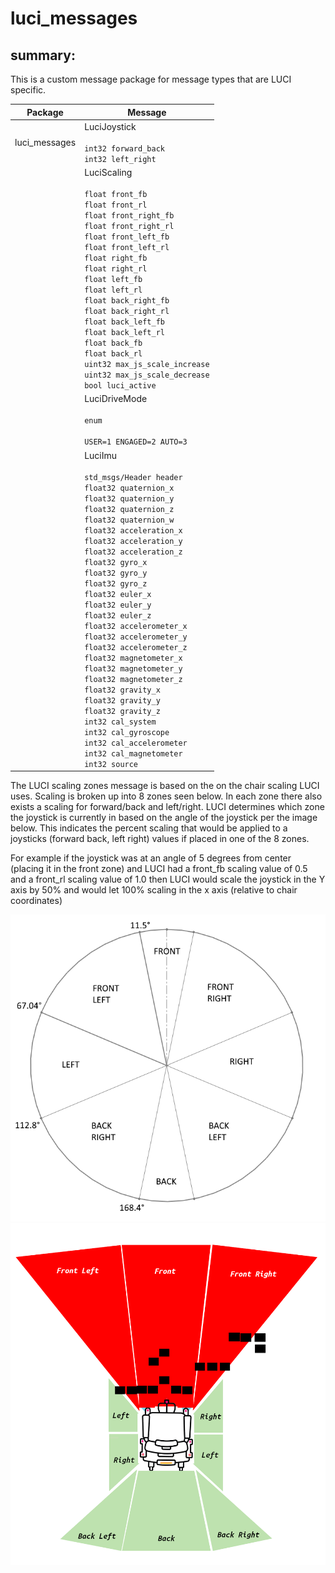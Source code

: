 # luci_messages

## summary:

This is a custom message package for message types that are LUCI specific.

| Package | Message |
|---------|---------|
| luci_messages | LuciJoystick <br/><br/> `int32 forward_back` <br/> `int32 left_right` |
|  | LuciScaling <br/><br/> `float front_fb` <br/> `float front_rl` <br/> `float front_right_fb` <br/> `float front_right_rl` <br/> `float front_left_fb` <br/> `float front_left_rl` <br/> `float right_fb` <br/> `float right_rl` <br/> `float left_fb` <br/> `float left_rl` <br/> `float back_right_fb` <br/> `float back_right_rl` <br/> `float back_left_fb` <br/> `float back_left_rl` <br/> `float back_fb` <br/> `float back_rl` <br/> `uint32 max_js_scale_increase` <br/> `uint32 max_js_scale_decrease` <br/> `bool luci_active` |
|  | LuciDriveMode <br/><br/> `enum` <br></br> `USER=1 ENGAGED=2 AUTO=3` | 
|  | LuciImu <br></br> `std_msgs/Header header` <br/> `float32 quaternion_x` <br/> `float32 quaternion_y` <br/> `float32 quaternion_z` <br/> `float32 quaternion_w` <br/> `float32 acceleration_x` <br/> `float32 acceleration_y`  <br/> `float32 acceleration_z` <br/> `float32 gyro_x` <br/> `float32 gyro_y` <br/> `float32 gyro_z` <br/> `float32 euler_x` <br/> `float32 euler_y` <br/> `float32 euler_z` <br/> `float32 accelerometer_x` <br/> `float32 accelerometer_y` <br/> `float32 accelerometer_z` <br/> `float32 magnetometer_x` <br/> `float32 magnetometer_y` <br/> `float32 magnetometer_z` <br/> `float32 gravity_x` <br/> `float32 gravity_y` <br/> `float32 gravity_z` <br/> `int32 cal_system` <br/> `int32 cal_gyroscope` <br/> `int32 cal_accelerometer` <br/> `int32 cal_magnetometer` <br/> `int32 source`|


The LUCI scaling zones message is based on the on the chair scaling LUCI uses. Scaling is broken up into 8 zones seen below. In each zone there also exists a scaling for forward/back and left/right. LUCI determines which zone the joystick is currently in based on the angle of the joystick per the image below. This indicates the percent scaling that would be applied to a joysticks (forward back, left right) values if placed in one of the 8 zones.

For example if the joystick was at an angle of 5 degrees from center (placing it in the front zone) and LUCI had a front_fb scaling value of 0.5 and a front_rl scaling value of 1.0 then LUCI would scale the joystick in the Y axis by 50% and would let 100% scaling in the x axis (relative to chair coordinates)

![luci scaling image](zone-ring.png)
![luci zone image](zones.png)
